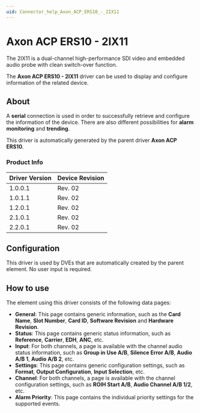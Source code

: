 ```yaml
---
uid: Connector_help_Axon_ACP_ERS10_-_2IX11
---
```


# Axon ACP ERS10 - 2IX11

The 2IX11 is a dual-channel high-performance SDI video and embedded audio probe with clean switch-over function.

The **Axon ACP ERS10 - 2IX11** driver can be used to display and configure information of the related device.

## About

A **serial** connection is used in order to successfully retrieve and configure the information of the device. There are also different possibilities for **alarm monitoring** and **trending**.

This driver is automatically generated by the parent driver **Axon ACP ERS10**.

### Product Info

| **Driver Version** | **Device Revision** |
|--------------------|---------------------|
| 1.0.0.1            | Rev. 02             |
| 1.0.1.1            | Rev. 02             |
| 1.2.0.1            | Rev. 02             |
| 2.1.0.1            | Rev. 02             |
| 2.2.0.1            | Rev. 02             |

## Configuration

This driver is used by DVEs that are automatically created by the parent element. No user input is required.

## How to use

The element using this driver consists of the following data pages:

- **General**: This page contains generic information, such as the **Card Name**, **Slot Number**, **Card ID**, **Software Revision** and **Hardware Revision**.
- **Status**: This page contains generic status information, such as **Reference**, **Carrier**, **EDH**, **ANC**, etc.
- **Input**: For both channels, a page is available with the channel audio status information, such as **Group in Use A/B**, **Silence Error A/B**, **Audio A/B 1**, **Audio A/B 2**, etc.
- **Settings**: This page contains generic configuration settings, such as **Format**, **Output Configuration**, **Input Selection**, etc.
- **Channel**: For both channels, a page is available with the channel configuration settings, such as **ROIH Start A/B**, **Audio Channel A/B 1/2**, etc.
- **Alarm Priority**: This page contains the individual priority settings for the supported events.
